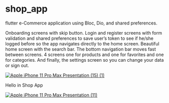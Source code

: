 # shop_app

flutter e-Commerce application using Bloc, Dio, and shared preferences.

Onboarding screens with skip button. Login and register screens with form validation and shared preferences to save user’s token to see if he/she logged before so the app navigates directly to the home screen. Beautiful home screen with the search bar. The bottom navigation bar moves fast between screens. 4 screens one for products and one for favorites and one for categories. And finally, the settings screen so you can change your data or sign out.

<a target="_blank" rel="noopener noreferrer" href="https://github.com/omarabdullah1/shop_app/blob/main/assets/images/screen1.png"><img src="https://github.com/omarabdullah1/shop_app/blob/main/assets/images/screen1.png" alt="Apple iPhone 11 Pro Max Presentation (15) (1)" style="max-width: 100%;"></a>

Hello in Shop App

<a target="_blank" rel="noopener noreferrer" href="htthttps://github.com/omarabdullah1/shop_app/blob/main/assets/images/screen2.png"><img src="https://github.com/omarabdullah1/shop_app/blob/main/assets/images/screen2.png" alt="Apple iPhone 11 Pro Max Presentation (11)" style="max-width: 100%;"></a>
